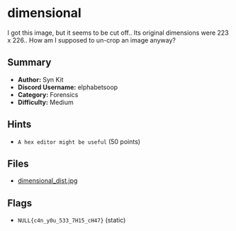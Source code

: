 # dimensional
I got this image, but it seems to be cut off.. Its original dimensions were 223 x 226.. How am I supposed to un-crop an image anyway?

## Summary
- **Author:** Syn Kit
- **Discord Username:** elphabetsoop 
- **Category:** Forensics
- **Difficulty:** Medium

## Hints
- `A hex editor might be useful` (50 points)

## Files
- [dimensional_dist.jpg](dist/dimensional_dist.jpg)
  
## Flags
- `NULL{c4n_y0u_533_7H15_cH47}` (static)
